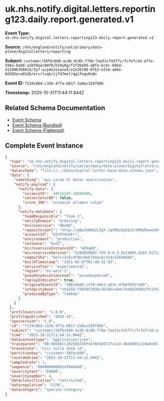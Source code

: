 # uk.nhs.notify.digital.letters.reporting123.daily.report.generated.v1

**Event Type:** `uk.nhs.notify.digital.letters.reporting123.daily.report.generated.v1`

**Source:** `/nhs/england/notify/uat/primary/data-plane/digitalletters/reporting`

**Subject:** `customer/58fbc660-acdb-0c8b-f7de-7ae31cfe5f7c/fcfefc3d-affa-596a-be88-a2bf0aacb0f0/h29y0g/f2f36d9d-a8fe-bc4c-84bd-d1589b76601d/3yf-w/p4o3zeanxk/e1e36788-6fb3-e316-ab6e-0d305eca01db/ercrlcqb/zjfd7mef/qq1fnqu9n8n`

**Event ID:** `f234c86d-c32b-47fa-b817-3a0ac326f886`

**Timestamp:** 2025-10-31T11:44:11.944Z

## Related Schema Documentation

- [Event Schema](../uk.nhs.notify.digital.letters.reporting.daily.report.generated.v1.schema.md)
- [Event Schema (Bundled)](../uk.nhs.notify.digital.letters.reporting.daily.report.generated.v1.bundle.schema.md)
- [Event Schema (Flattened)](../uk.nhs.notify.digital.letters.reporting.daily.report.generated.v1.flattened.schema.md)

## Complete Event Instance

```json
{
  "type": "uk.nhs.notify.digital.letters.reporting123.daily.report.generated.v1",
  "source": "/nhs/england/notify/uat/primary/data-plane/digitalletters/reporting",
  "dataschema": "file://../data/digital-letter-base-data.schema.json",
  "data": {
    "something": "qui Lorem Ut dolor exercitation",
    "notify-payload": {
      "notify-data": {
        "occaecat6": -49816247.38890409,
        "consectetur08": false,
        "irure_39b": "occaecat ullamco culpa"
      },
      "notify-metadata": {
        "teamResponsible": "Team 3",
        "notifyDomain": "Ordering",
        "microservice": "d6xNd",
        "repositoryUrl": "http://gQwJkKWSZLZgY.iqfREoSyK1cCr0R0Z6ewe304dS",
        "accountId": "G2n5YeUaFr",
        "environment": "production",
        "instance": "bw3Z",
        "microserviceInstanceId": "4ZhqAQ",
        "microserviceVersion": "5289030867.749.0-4.3.9214005.926Y.81712Y",
        "commitSha": "be7cc2c6cdf9bc0e67ddacbc314cd2838d84",
        "buildTimestamp": "1921-05-07T01:48:32.0Z",
        "serviceTier": "experimental",
        "region": "eu-west-1",
        "pseudonymisationLevel": "pseudonymised",
        "replayIndicator": true,
        "originalEventId": "38b1da99-c478-44b1-a67e-4fb0f0917a08",
        "integrityHash": "sha256:fd95b57036c3b2dbca64c74ab620d0a75f2fe23d06fe6e9e3063a2f1c0038c4a",
        "producedByType": "lambda"
      }
    }
  },
  "profileversion": "1.0.0",
  "profilepublished": "2025-10",
  "specversion": "1.0",
  "id": "f234c86d-c32b-47fa-b817-3a0ac326f886",
  "subject": "customer/58fbc660-acdb-0c8b-f7de-7ae31cfe5f7c/fcfefc3d-affa-596a-be88-a2bf0aacb0f0/h29y0g/f2f36d9d-a8fe-bc4c-84bd-d1589b76601d/3yf-w/p4o3zeanxk/e1e36788-6fb3-e316-ab6e-0d305eca01db/ercrlcqb/zjfd7mef/qq1fnqu9n8n",
  "time": "2025-10-31T11:44:11.944Z",
  "datacontenttype": "application/json",
  "traceparent": "00-d8548cc202503259f4ef0d3e0727c1c4-4beb885c224a6e81-01",
  "tracestate": "nisi nulla anim id",
  "partitionkey": "customer-58fbc660",
  "recordedtime": "2025-10-31T11:44:12.944Z",
  "sampledrate": 1,
  "sequence": "00000000000149946400",
  "severitytext": "ERROR",
  "severitynumber": 4,
  "dataclassification": "restricted",
  "dataregulation": "CCPA",
  "datacategory": "special-category"
}
```
